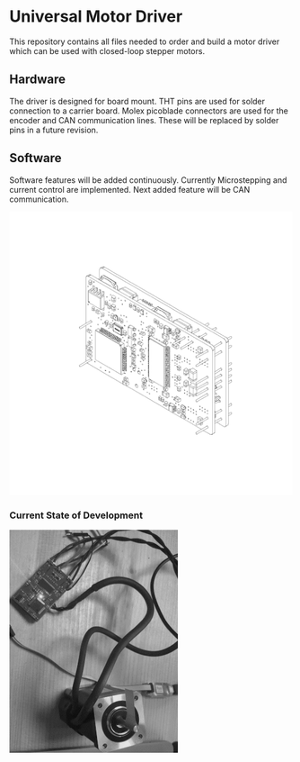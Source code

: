 # Universal Motor Driver
This repository contains all files needed to order and build a motor driver which can be used with closed-loop stepper motors.

## Hardware
The driver is designed for board mount. THT pins are used for solder connection to a carrier board. Molex picoblade connectors are used for the encoder and CAN communication lines. These will be replaced by solder pins in a future revision.

## Software
Software features will be added continuously. Currently Microstepping and current control are implemented. Next added feature will be CAN communication. 

![Motor Driver CAD](docu/media/motorDriver_small.png)


### Current State of Development
![Closed Loop Stepper Motor GIF](docu/media/motorDriver.gif)